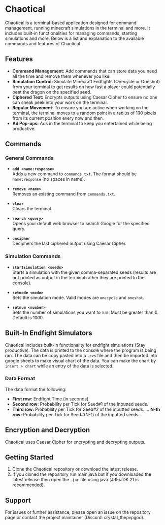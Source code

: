 # Chaotical

Chaotical is a terminal-based application designed for command management, running minecraft simulations in the terminal and more. It includes built-in functionalities for managing commands, starting simulations and more. Below is a list and explanation to the available commands and features of Chaotical.

## Features

- **Command Management:** Add commands that can store data you need all the time and remove them whenever you like.
- **Simulation Control:** Simulate Minecraft Endfights (Onecycle or Oneshot) from your terminal to get results on how fast a player could potentially beat the dragon on the specified seed.
- **Ciphered Text:** Encrypts outputs using Caesar Cipher to ensure no one can sneak peek into your work on the terminal.
- **Regular Movement:** To ensure you are active when working on the terminal, the terminal moves to a random point in a radius of 100 pixels from its current position every now and then.
- **Ad Pop-ups:** Ads in the terminal to keep you entertained while being productive.

## Commands

### General Commands

- **`add <name:response>`**  
  Adds a new command to `commands.txt`. The format should be `name:response` (no spaces in name).

- **`remove <name>`**  
  Removes an existing command from `commands.txt`.

- **`clear`**  
  Clears the terminal.

- **`search <query>`**  
  Opens your default web browser to search Google for the specified query.

- **`uncipher`**  
  Deciphers the last ciphered output using Caesar Cipher.

### Simulation Commands

- **`startsimulation <seeds>`**  
  Starts a simulation with the given comma-separated seeds (results are not printed as output in the terminal rather they are printed to the console).

- **`setmode <mode>`**  
  Sets the simulation mode. Valid modes are `onecycle` and `oneshot`.

- **`setnum <number>`**  
  Sets the number of simulations you want to run. Must be greater than 0. Default is 1000.

## Built-In Endfight Simulators

Chaotical includes built-in functionality for endfight simulations (Stay productive). The data is printed to the console where the program is being ran. The data can be copy pasted into a `.cvs` file and then be imported into google sheets to make visual chart of the data. You can make the chart by `insert > chart` while an entry of the data is selected.

### Data Format

The data format the following:
- **First row:** Endfight Time (in seconds).
- **Second row:** Probability per Tick for Seed#1 of the inputted seeds.
- **Third row:** Probability per Tick for Seed#2 of the inputted seeds.
...
**N-th row:** Probability per Tick for Seed#(N-1) of the inputted seeds.

## Encryption and Decryption

Chaotical uses Caesar Cipher for encrypting and decrypting outputs.

## Getting Started

1. Clone the Chaotical repository or download the latest release.
2. If you cloned the repository run main.java but if you downloaded the latest release then open the `.jar` file using java (JRE/JDK 21 is recommended).

## Support

For issues or further assistance, please open an issue on the repository page or contact the project maintainer (Discord: crystal_thepvpgod).
